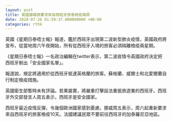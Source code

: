 ```yaml
---
layout: post
title: 英國據報將要求來自西班牙旅客檢疫兩周
date: 2020-07-26 01:59:37.000000000 +08:00
categories: rthk
---
```


英國《星期日泰唔士報》報道，鑑於西班牙出現第二波新型肺炎疫情，英國政府將宣布，從當地周六午夜開始，所有從西班牙入境的旅客必須隔離檢疫兩星期。

《星期日泰唔士報》一名政治編輯在twitter表示，第二波疫情令英國政府決定把西班牙剔出「安全國家名單」。

報道說，規定將適用於從西班牙抵達英格蘭的旅客。蘇格蘭、威爾士和北愛爾蘭自行制定檢疫措施。

英國衛生部暫時未有評論。若果屬實，將嚴重打擊設法重振旅遊業的西班牙。西班牙外交部發言人周五表示，西班牙是安全國家。

西班牙最近疫情反彈，令幾個歐洲國家感到憂慮。挪威周五表示，周六起重新要求來自西班牙的旅客檢疫10天。法國建議民眾不要前往西班牙的加泰羅尼亞地區。
